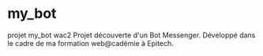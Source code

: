 # my_bot
projet my_bot wac2
Projet découverte d'un Bot Messenger.
Développé dans le cadre de ma formation web@cadémie à Epitech.
